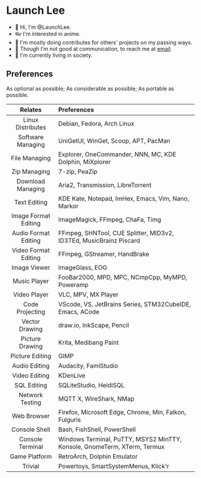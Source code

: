 # Launch Lee

- 👋 Hi, I'm @LaunchLee.
- 👓 I'm interested in anime.
- 🚗 I'm mostly doing contributes for others' projects on my passing ways.
- 📮 Though I'm not good at communication, to reach me at [email](mailto:lee2487596275@outlook.com).
- 🏫 I'm currently living in society.

## Preferences

As optional as possible; As considerable as possible; As portable as possible.

| Relates | Preferences |
| :-----: | :---------- |
| Linux Distributes | Debian, Fedora, Arch Linux |
| Software Managing | UniGetUI, WinGet, Scoop, APT, PacMan |
| File Managing | Explorer, OneCommander, NNN, MC, KDE Dolphin, MiXplorer |
| Zip Managing | 7-zip, PeaZip |
| Download Managing | Aria2, Transmission, LibreTorrent |
| Text Editing | KDE Kate, Notepad, ImHex, Emacs, Vim, Nano, Markor |
| Image Format Editing | ImageMagick, FFmpeg, ChaFa, Timg |
| Audio Format Editing | FFmpeg, SHNTool, CUE Splitter, MID3v2, ID3TEd, MusicBrainz Piscard |
| Video Format Editing | FFmpeg, GStreamer, HandBrake |
| Image Viewer | ImageGlass, EOG |
| Music Player | FooBar2000, MPD, MPC, NCmpCpp, MyMPD, Poweramp |
| Video Player | VLC, MPV, MX Player |
| Code Projecting | VScode, VS, JetBrains Series, STM32CubeIDE, Emacs, ACode |
| Vector Drawing | draw.io, InkScape, Pencil |
| Picture Drawing | Krita, Medibang Paint |
| Picture Editing | GIMP |
| Audio Editing | Audacity, FamiStudio |
| Video Editing | KDenLive |
| SQL Editing | SQLiteStudio, HeidiSQL |
| Network Testing | MQTT X, WireShark, NMap |
| Web Browser | Firefox, Microsoft Edge, Chrome, Min, Falkon, Fulguris |
| Console Shell | Bash, FishShell, PowerShell |
| Console Terminal | Windows Terminal, PuTTY, MSYS2 MinTTY, Konsole, GnomeTerm, XTerm, Termux |
| Game Platform | RetroArch, Dolphin Emulator |
| Trivial | Powertoys, SmartSystemMenus, Klick'r |

<!---
LaunchLee/LaunchLee is a ✨ special ✨ repository because its `README.md` (this file) appears on your GitHub profile.
You can click the Preview link to take a look at your changes.
--->
